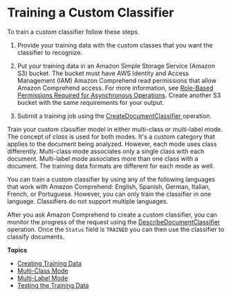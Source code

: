# Training a Custom Classifier<a name="how-document-classification-training"></a>

To train a custom classifier follow these steps\. 

1. Provide your training data with the custom classes that you want the classifier to recognize\.

1. Put your training data in an Amazon Simple Storage Service \(Amazon S3\) bucket\. The bucket must have AWS Identity and Access Management \(IAM\) Amazon Comprehend read permissions that allow Amazon Comprehend access\. For more information, see [Role\-Based Permissions Required for Asynchronous Operations](access-control-managing-permissions.md#auth-role-permissions)\. Create another S3 bucket with the same requirements for your output\.

1. Submit a training job using the [ CreateDocumentClassifier ](API_CreateDocumentClassifier.md) operation\. 

Train your custom classifier model in either multi\-class or multi\-label mode\. The concept of *class* is used for both modes\. It's a custom category that applies to the document being analyzed\. However, each mode uses class differently\. Multi\-class mode associates only a single class with each document\. Multi\-label mode associates more than one class with a document\. The training data formats are different for each mode as well\. 

You can train a custom classifier by using any of the following languages that work with Amazon Comprehend: English, Spanish, German, Italian, French, or Portuguese\. However, you can only train the classifier in one language\. Classifiers do not support multiple languages\.

After you ask Amazon Comprehend to create a custom classifier, you can monitor the progress of the request using the [ DescribeDocumentClassifier ](API_DescribeDocumentClassifier.md) operation\. Once the `Status` field is `TRAINED` you can then use the classifier to classify documents\.

**Topics**
+ [Creating Training Data](how-document-classification-training-data.md)
+ [Multi\-Class Mode](how-document-classification-training-multi-class.md)
+ [Multi\-Label Mode](how-document-classification-training-multi-label.md)
+ [Testing the Training Data](testing-the-model.md)